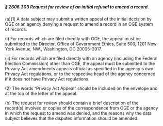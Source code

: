 ##### § 2606.303 Request for review of an initial refusal to amend a record. #####

(a)(1) A data subject may submit a written appeal of the initial decision by OGE or an agency denying a request to amend a record in an OGE system of records.

(i) For records which are filed directly with OGE, the appeal must be submitted to the Director, Office of Government Ethics, Suite 500, 1201 New York Avenue, NW., Washington, DC 20005-3917.

(ii) For records which are filed directly with an agency (including the Federal Election Commission) other than OGE, the appeal must be submitted to the Privacy Act amendments appeals official as specified in the agency's own Privacy Act regulations, or to the respective head of the agency concerned if it does not have Privacy Act regulations.

(2) The words “Privacy Act Appeal” should be included on the envelope and at the top of the letter of the appeal.

(b) The request for review should contain a brief description of the record(s) involved or copies of the correspondence from OGE or the agency in which the request to amend was denied, and the reasons why the data subject believes that the disputed information should be amended.